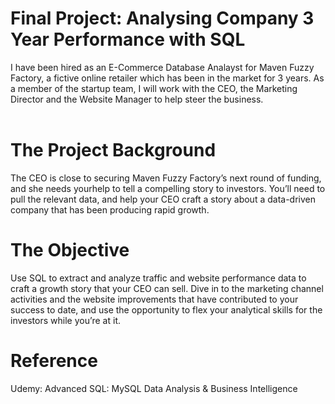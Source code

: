 # Final Project: Analysing Company 3 Year Performance with SQL
I have been hired as an E-Commerce Database Analayst for Maven Fuzzy Factory, a fictive online retailer which has been in the market for 3 years. As a member of the startup team, I will work with the CEO, the Marketing Director and the Website Manager to help steer the business. <br>
<br>
# The Project Background
The CEO is close to securing Maven Fuzzy Factory’s next round of funding, and she needs yourhelp to tell a compelling story to investors. You’ll need to pull the relevant data, and help your CEO craft a story about a data-driven company that has been producing rapid growth.
<br>
# The Objective
Use SQL to extract and analyze traffic and website performance data to craft a growth story that your CEO can sell. Dive in to the marketing channel activities and the website improvements that have contributed to your success to date, and use the opportunity to flex your analytical skills for the investors while you’re at it.
<br>
# Reference
Udemy: Advanced SQL: MySQL Data Analysis & Business Intelligence

